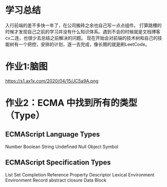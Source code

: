 # 学习总结

入行前端的差不多快一年了，在公司搬砖之余也自己写一点点组件。
打算跳槽的时候才发现自己之前的学习并没有什么知识体系。遇到不会的时候就是文档博客cv二连，也很少去总结之前解决的问题。
现在开始会对前端的技术树和自己的技能树有一个把控，安排的计划，逐一去完成，像长期的就是刷LeetCode。


# 作业1:脑图

https://s1.ax1x.com/2020/04/15/JC5a9A.png

# 作业2：ECMA 中找到所有的类型（Type）

## ECMAScript Language Types

Number
Boolean
String
Undefined
Null
Object
Symbol
## ECMAScript Specification Types

List
Set
Completion
Reference
Property Descriptor
Lexical Environment
Environment Record
abstract closure
Data Block